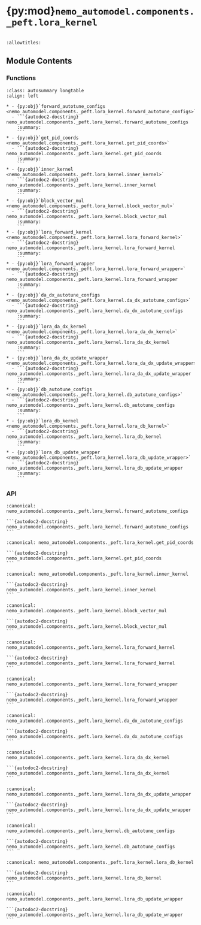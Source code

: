 # {py:mod}`nemo_automodel.components._peft.lora_kernel`

```{py:module} nemo_automodel.components._peft.lora_kernel
```

```{autodoc2-docstring} nemo_automodel.components._peft.lora_kernel
:allowtitles:
```

## Module Contents

### Functions

````{list-table}
:class: autosummary longtable
:align: left

* - {py:obj}`forward_autotune_configs <nemo_automodel.components._peft.lora_kernel.forward_autotune_configs>`
  - ```{autodoc2-docstring} nemo_automodel.components._peft.lora_kernel.forward_autotune_configs
    :summary:
    ```
* - {py:obj}`get_pid_coords <nemo_automodel.components._peft.lora_kernel.get_pid_coords>`
  - ```{autodoc2-docstring} nemo_automodel.components._peft.lora_kernel.get_pid_coords
    :summary:
    ```
* - {py:obj}`inner_kernel <nemo_automodel.components._peft.lora_kernel.inner_kernel>`
  - ```{autodoc2-docstring} nemo_automodel.components._peft.lora_kernel.inner_kernel
    :summary:
    ```
* - {py:obj}`block_vector_mul <nemo_automodel.components._peft.lora_kernel.block_vector_mul>`
  - ```{autodoc2-docstring} nemo_automodel.components._peft.lora_kernel.block_vector_mul
    :summary:
    ```
* - {py:obj}`lora_forward_kernel <nemo_automodel.components._peft.lora_kernel.lora_forward_kernel>`
  - ```{autodoc2-docstring} nemo_automodel.components._peft.lora_kernel.lora_forward_kernel
    :summary:
    ```
* - {py:obj}`lora_forward_wrapper <nemo_automodel.components._peft.lora_kernel.lora_forward_wrapper>`
  - ```{autodoc2-docstring} nemo_automodel.components._peft.lora_kernel.lora_forward_wrapper
    :summary:
    ```
* - {py:obj}`da_dx_autotune_configs <nemo_automodel.components._peft.lora_kernel.da_dx_autotune_configs>`
  - ```{autodoc2-docstring} nemo_automodel.components._peft.lora_kernel.da_dx_autotune_configs
    :summary:
    ```
* - {py:obj}`lora_da_dx_kernel <nemo_automodel.components._peft.lora_kernel.lora_da_dx_kernel>`
  - ```{autodoc2-docstring} nemo_automodel.components._peft.lora_kernel.lora_da_dx_kernel
    :summary:
    ```
* - {py:obj}`lora_da_dx_update_wrapper <nemo_automodel.components._peft.lora_kernel.lora_da_dx_update_wrapper>`
  - ```{autodoc2-docstring} nemo_automodel.components._peft.lora_kernel.lora_da_dx_update_wrapper
    :summary:
    ```
* - {py:obj}`db_autotune_configs <nemo_automodel.components._peft.lora_kernel.db_autotune_configs>`
  - ```{autodoc2-docstring} nemo_automodel.components._peft.lora_kernel.db_autotune_configs
    :summary:
    ```
* - {py:obj}`lora_db_kernel <nemo_automodel.components._peft.lora_kernel.lora_db_kernel>`
  - ```{autodoc2-docstring} nemo_automodel.components._peft.lora_kernel.lora_db_kernel
    :summary:
    ```
* - {py:obj}`lora_db_update_wrapper <nemo_automodel.components._peft.lora_kernel.lora_db_update_wrapper>`
  - ```{autodoc2-docstring} nemo_automodel.components._peft.lora_kernel.lora_db_update_wrapper
    :summary:
    ```
````

### API

````{py:function} forward_autotune_configs()
:canonical: nemo_automodel.components._peft.lora_kernel.forward_autotune_configs

```{autodoc2-docstring} nemo_automodel.components._peft.lora_kernel.forward_autotune_configs
```
````

````{py:function} get_pid_coords(M, N, BLOCK_SIZE_M: triton.language.constexpr, BLOCK_SIZE_N: triton.language.constexpr, GROUP_SIZE_M: triton.language.constexpr)
:canonical: nemo_automodel.components._peft.lora_kernel.get_pid_coords

```{autodoc2-docstring} nemo_automodel.components._peft.lora_kernel.get_pid_coords
```
````

````{py:function} inner_kernel(pid_m, pid_n, a_ptr, b_ptr, M, K, N, stride_am, stride_ak, stride_bk, stride_bn, BLOCK_SIZE_M: triton.language.constexpr, BLOCK_SIZE_K: triton.language.constexpr, BLOCK_SIZE_N: triton.language.constexpr, scale)
:canonical: nemo_automodel.components._peft.lora_kernel.inner_kernel

```{autodoc2-docstring} nemo_automodel.components._peft.lora_kernel.inner_kernel
```
````

````{py:function} block_vector_mul(pid_m, pid_n, ab_result, c_ptr, d_ptr, M, N, L, stride_cn, stride_cl, stride_dm, stride_dl, BLOCK_SIZE_M: triton.language.constexpr, BLOCK_SIZE_N: triton.language.constexpr, BLOCK_SIZE_L: triton.language.constexpr)
:canonical: nemo_automodel.components._peft.lora_kernel.block_vector_mul

```{autodoc2-docstring} nemo_automodel.components._peft.lora_kernel.block_vector_mul
```
````

````{py:function} lora_forward_kernel(x_ptr, la_ptr, lb_ptr, res_ptr, M, N, K, L, stride_x_m, stride_x_k, stride_la_k, stride_la_n, stride_lb_n, stride_lb_l, stride_res_m, stride_res_l, scale, BLOCK_SIZE_M: triton.language.constexpr, BLOCK_SIZE_N: triton.language.constexpr, BLOCK_SIZE_K: triton.language.constexpr, BLOCK_SIZE_L: triton.language.constexpr, GROUP_SIZE_M: triton.language.constexpr)
:canonical: nemo_automodel.components._peft.lora_kernel.lora_forward_kernel

```{autodoc2-docstring} nemo_automodel.components._peft.lora_kernel.lora_forward_kernel
```
````

````{py:function} lora_forward_wrapper(x, lora_A, lora_B, res, scale, dtype=torch.float32)
:canonical: nemo_automodel.components._peft.lora_kernel.lora_forward_wrapper

```{autodoc2-docstring} nemo_automodel.components._peft.lora_kernel.lora_forward_wrapper
```
````

````{py:function} da_dx_autotune_configs()
:canonical: nemo_automodel.components._peft.lora_kernel.da_dx_autotune_configs

```{autodoc2-docstring} nemo_automodel.components._peft.lora_kernel.da_dx_autotune_configs
```
````

````{py:function} lora_da_dx_kernel(dy_ptr, b_ptr, a_ptr, dx_ptr, dyb_ptr, M, K, N, L, stride_dy_m, stride_dy_k, stride_lorab_k, stride_lorab_n, stride_loraa_n, stride_loraa_l, stride_dx_m, stride_dx_l, stride_dyb_m, stride_dyb_n, scale, BLOCK_SIZE_M: triton.language.constexpr, GROUP_SIZE_M: triton.language.constexpr, BLOCK_SIZE_N: triton.language.constexpr, BLOCK_SIZE_K: triton.language.constexpr, BLOCK_SIZE_L: triton.language.constexpr)
:canonical: nemo_automodel.components._peft.lora_kernel.lora_da_dx_kernel

```{autodoc2-docstring} nemo_automodel.components._peft.lora_kernel.lora_da_dx_kernel
```
````

````{py:function} lora_da_dx_update_wrapper(xt, dy, lora_B, lora_A, scale, dtype=torch.float32)
:canonical: nemo_automodel.components._peft.lora_kernel.lora_da_dx_update_wrapper

```{autodoc2-docstring} nemo_automodel.components._peft.lora_kernel.lora_da_dx_update_wrapper
```
````

````{py:function} db_autotune_configs()
:canonical: nemo_automodel.components._peft.lora_kernel.db_autotune_configs

```{autodoc2-docstring} nemo_automodel.components._peft.lora_kernel.db_autotune_configs
```
````

````{py:function} lora_db_kernel(a_ptr, b_ptr, c_ptr, M, K, N, stride_am, stride_ak, stride_bk, stride_bn, stride_cm, stride_cn, scale, BLOCK_SIZE_M: triton.language.constexpr, BLOCK_SIZE_K: triton.language.constexpr, BLOCK_SIZE_N: triton.language.constexpr, GROUP_SIZE_M: triton.language.constexpr)
:canonical: nemo_automodel.components._peft.lora_kernel.lora_db_kernel

```{autodoc2-docstring} nemo_automodel.components._peft.lora_kernel.lora_db_kernel
```
````

````{py:function} lora_db_update_wrapper(lora_A, xt, dy, scale, dtype=torch.float32)
:canonical: nemo_automodel.components._peft.lora_kernel.lora_db_update_wrapper

```{autodoc2-docstring} nemo_automodel.components._peft.lora_kernel.lora_db_update_wrapper
```
````
